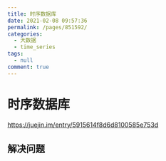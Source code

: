 ```yaml
---
title: 时序数据库
date: 2021-02-08 09:57:36
permalink: /pages/851592/
categories: 
  - 大数据
  - time_series
tags: 
  - null
comment: true
---
```

# 时序数据库

https://juejin.im/entry/5915614f8d6d8100585e753d

## 解决问题

